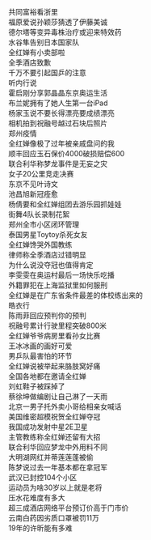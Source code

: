 共同富裕看浙里  
福原爱说孙颖莎猜透了伊藤美诚  
德尔塔等变异毒株治疗或迎来特效药  
水谷隼告别日本国家队  
全红婵有小卖部啦  
全季酒店致歉  
千万不要引起国乒的注意  
听内行说  
霍启刚分享郭晶晶东京奥运生活  
布兰妮拥有了她人生第一台iPad  
杨家玉说不要长得漂亮要成绩漂亮  
相机拍到祝融号越过石块后照片  
郑州疫情  
全红婵像极了过年被亲戚盘问的我  
顺丰回应玉石保价4000破损赔偿600  
联合利华称梦龙事件是无妄之灾  
女子20公里竞走决赛  
东京不见叶诗文  
池昌旭新冠痊愈  
杨倩要和全红婵组团去游乐园抓娃娃  
街舞4队长录制花絮  
郑州全市小区闭环管理  
泰国男星Toytoy杀死女友  
全红婵馋哭外国教练  
律师称全季酒店过错明显  
为什么说没夺冠也值得肯定  
李雯雯在奥运村最后一场快乐吃播  
外籍罪犯在上海监狱里如何服刑  
全红婵是在广东省条件最差的体校练出来的  
皓衣行  
陈雨菲回应预判你的预判  
祝融号累计行驶里程突破800米  
全红婵爷爷病房里看孙女比赛  
王冰冰画的画好可爱  
男乒队最害怕的环节  
全红婵说被举起来胳肢窝好痛  
全国各地都在邀请全红婵  
刘虹鞋子被踩掉了  
蔡徐坤做编剧让自己淋了一天雨  
北京一男子托外卖小哥给相亲女喊话  
美国维密超模祝贺全红婵夺冠  
我国成功发射中星2E卫星  
主管教练称全红婵还留有大招  
联合利华回应梦龙中外用料不同  
大明湖网红并蒂莲莲蓬被偷  
陈梦说过去一年基本都在拿冠军  
武汉已封控104个小区  
运动员为啥30岁以上就是老将  
压水花难度有多大  
超三成酒店网络平台预订价高于门市价  
云南白药因劣质口罩被罚11万  
19年的许昕能有多难  
